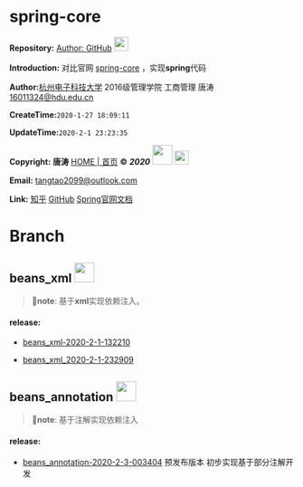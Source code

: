 # spring-core 

**Repository:** [Author: GitHub](https://github.com/tangtaoshadow/spring-core)  [<img style="width:25px;margin-bottom:5px;display:inline;margin-bottom:5px;" src="https://www.promiselee.cn/share_static/files/github/github-logo.svg"/>](https://github.com/tangtaoshadow/spring-core)

**Introduction:**  对比官网 [spring-core](https://docs.spring.io/spring/docs/current/spring-framework-reference/core.html) ，实现**spring**代码

**Author:**[杭州电子科技大学](http://www.hdu.edu.cn/)  2016级管理学院 工商管理 唐涛 [16011324@hdu.edu.cn](mailto:16011324@hdu.edu.cn)

**CreateTime:**`2020-1-27 18:09:11`

**UpdateTime:**`2020-2-1 23:23:35`

**Copyright:**  **唐涛** [HOME | 首页](https://www.promiselee.cn/tao) **©**  ***2020***  [<img style="width:35px;display:inline;" src="https://www.promiselee.cn/favicon.ico"/>](https://www.promiselee.cn/tao)   [<img style="width:25px;display:inline;margin-bottom:5px;" src="https://www.promiselee.cn/share_static/files/github/github-logo.svg"/>](https://github.com/tangtaoshadow/spring-core)

**Email:**  <tangtao2099@outlook.com>

**Link:**  [知乎](https://www.zhihu.com/people/tang-tao-24-36/activities)   [GitHub](https://github.com/tangtaoshadow)  [Spring官网文档](https://docs.spring.io/spring/docs/current/spring-framework-reference/core.html)





# Branch

##  beans_xml [<img style="width:35px;display:inline;margin-bottom:5px;" src="https://www.promiselee.cn/share_static/files/github/github-logo.svg"/>](https://github.com/tangtaoshadow/spring-core/tree/beans_xml)

>   🔷**note**: 基于**xml**实现依赖注入。

#### release: 

-   [beans_xml-2020-2-1-132210](https://github.com/tangtaoshadow/spring-core/releases/tag/beans_xml-2020-2-1-132210)

-   [beans_xml_2020-2-1-232909](https://github.com/tangtaoshadow/spring-core/releases/tag/beans_xml_2020-2-1-232909)





##  beans_annotation [<img style="width:35px;display:inline;margin-bottom:5px;" src="https://www.promiselee.cn/share_static/files/github/github-logo.svg"/>](https://github.com/tangtaoshadow/spring-core/tree/beans_annotation)

>   🔷**note**: 基于注解实现依赖注入

#### release: 

-   [beans_annotation-2020-2-3-003404](https://github.com/tangtaoshadow/spring-core/releases/tag/beans_annotation-2020-2-3-003404) 预发布版本 初步实现基于部分注解开发








